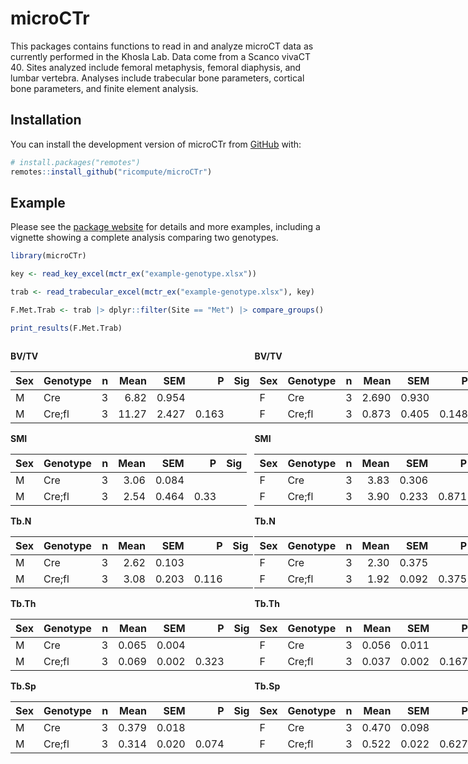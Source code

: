 
<!-- README.md is generated from README.Rmd. Please edit that file -->

# microCTr

<!-- badges: start -->
<!-- badges: end -->

This packages contains functions to read in and analyze microCT data as
currently performed in the Khosla Lab. Data come from a Scanco vivaCT
40. Sites analyzed include femoral metaphysis, femoral diaphysis, and
lumbar vertebra. Analyses include trabecular bone parameters, cortical
bone parameters, and finite element analysis.

## Installation

You can install the development version of microCTr from
[GitHub](https://github.com/ricompute/microCTr) with:

``` r
# install.packages("remotes")
remotes::install_github("ricompute/microCTr")
```

## Example

Please see the [package website](https://ricompute.github.io/microCTr/)
for details and more examples, including a vignette showing a complete
analysis comparing two genotypes.

``` r
library(microCTr)

key <- read_key_excel(mctr_ex("example-genotype.xlsx"))

trab <- read_trabecular_excel(mctr_ex("example-genotype.xlsx"), key)

F.Met.Trab <- trab |> dplyr::filter(Site == "Met") |> compare_groups()
```

``` r
print_results(F.Met.Trab)
```

<div style="display: flex;">

<div>

**BV/TV**

| Sex | Genotype |   n |  Mean |   SEM |     P | Sig |
|:----|:---------|----:|------:|------:|------:|:----|
| M   | Cre      |   3 |  6.82 | 0.954 |       |     |
| M   | Cre;fl   |   3 | 11.27 | 2.427 | 0.163 |     |

**SMI**

| Sex | Genotype |   n | Mean |   SEM |    P | Sig |
|:----|:---------|----:|-----:|------:|-----:|:----|
| M   | Cre      |   3 | 3.06 | 0.084 |      |     |
| M   | Cre;fl   |   3 | 2.54 | 0.464 | 0.33 |     |

**Tb.N**

| Sex | Genotype |   n | Mean |   SEM |     P | Sig |
|:----|:---------|----:|-----:|------:|------:|:----|
| M   | Cre      |   3 | 2.62 | 0.103 |       |     |
| M   | Cre;fl   |   3 | 3.08 | 0.203 | 0.116 |     |

**Tb.Th**

| Sex | Genotype |   n |  Mean |   SEM |     P | Sig |
|:----|:---------|----:|------:|------:|------:|:----|
| M   | Cre      |   3 | 0.065 | 0.004 |       |     |
| M   | Cre;fl   |   3 | 0.069 | 0.002 | 0.323 |     |

**Tb.Sp**

| Sex | Genotype |   n |  Mean |   SEM |     P | Sig |
|:----|:---------|----:|------:|------:|------:|:----|
| M   | Cre      |   3 | 0.379 | 0.018 |       |     |
| M   | Cre;fl   |   3 | 0.314 | 0.020 | 0.074 |     |

</div>

<div>

**BV/TV**

| Sex | Genotype |   n |  Mean |   SEM |     P | Sig |
|:----|:---------|----:|------:|------:|------:|:----|
| F   | Cre      |   3 | 2.690 | 0.930 |       |     |
| F   | Cre;fl   |   3 | 0.873 | 0.405 | 0.148 |     |

**SMI**

| Sex | Genotype |   n | Mean |   SEM |     P | Sig |
|:----|:---------|----:|-----:|------:|------:|:----|
| F   | Cre      |   3 | 3.83 | 0.306 |       |     |
| F   | Cre;fl   |   3 | 3.90 | 0.233 | 0.871 |     |

**Tb.N**

| Sex | Genotype |   n | Mean |   SEM |     P | Sig |
|:----|:---------|----:|-----:|------:|------:|:----|
| F   | Cre      |   3 | 2.30 | 0.375 |       |     |
| F   | Cre;fl   |   3 | 1.92 | 0.092 | 0.375 |     |

**Tb.Th**

| Sex | Genotype |   n |  Mean |   SEM |     P | Sig |
|:----|:---------|----:|------:|------:|------:|:----|
| F   | Cre      |   3 | 0.056 | 0.011 |       |     |
| F   | Cre;fl   |   3 | 0.037 | 0.002 | 0.167 |     |

**Tb.Sp**

| Sex | Genotype |   n |  Mean |   SEM |     P | Sig |
|:----|:---------|----:|------:|------:|------:|:----|
| F   | Cre      |   3 | 0.470 | 0.098 |       |     |
| F   | Cre;fl   |   3 | 0.522 | 0.022 | 0.627 |     |

</div>

</div>
